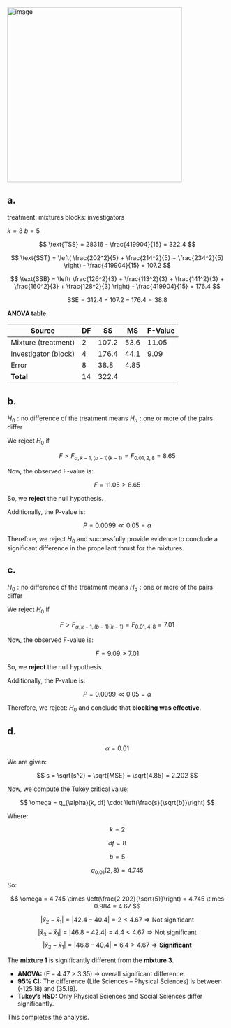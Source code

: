 <img width="400" alt="image" src="https://github.com/user-attachments/assets/509ef0a3-1804-4b33-a0e1-53c57f65f53e" />


## a.
treatment: mixtures
blocks: investigators

$k=3$
$b=5$

$$
\text{TSS} = 28316 - \frac{419904}{15} = 322.4
$$

$$
\text{SST} = \left( \frac{202^2}{5} + \frac{214^2}{5} + \frac{234^2}{5} \right) - \frac{419904}{15} = 107.2
$$

$$
\text{SSB} = \left( \frac{126^2}{3} + \frac{113^2}{3} + \frac{141^2}{3} + \frac{160^2}{3} + \frac{128^2}{3} \right) - \frac{419904}{15} = 176.4
$$

$$
\text{SSE} = 312.4 - 107.2 - 176.4 = 38.8
$$


**ANOVA table:**

| Source       | DF  | SS     | MS     | F-Value |
|--------------|-----|--------|--------|---------|
| Mixture (treatment)     | 2   | 107.2  | 53.6   | 11.05   |
| Investigator (block) | 4   | 176.4  | 44.1   | 9.09   |
| Error        | 8   | 38.8   | 4.85   |         |
| **Total**    | 14  | 322.4  |        |         |

## b.


$H_0: \text{no difference of the treatment means}$
$H_a: \text{one or more of the pairs differ}$

We reject $H_0$ if 

$$F > F_{\alpha, k-1, (b-1)(k-1)} = F_{0.01, 2, 8} = 8.65$$

Now, the observed F-value is:

$$
F = 11.05 > 8.65
$$

So, we **reject** the null hypothesis.

Additionally, the P-value is:

$$
P = 0.0099 \ll 0.05 = \alpha
$$

Therefore, we reject $H_0$ and successfully provide evidence to conclude a significant difference in the propellant thrust for the mixtures.


## c.

$H_0: \text{no difference of the treatment means}$
$H_a: \text{one or more of the pairs differ}$

We reject $H_0$ if 

$$F > F_{\alpha, k-1, (b-1)(k-1)} = F_{0.01, 4, 8} = 7.01$$


Now, the observed F-value is:

$$
F = 9.09 > 7.01
$$

So, we **reject** the null hypothesis.

Additionally, the P-value is:

$$
P = 0.0099 \ll 0.05 = \alpha
$$

Therefore, we reject: $H_0$ and conclude that **blocking was effective**.

## d.



$$
\alpha = 0.01
$$

We are given:

$$
s = \sqrt{s^2} = \sqrt{MSE} = \sqrt{4.85} = 2.202
$$

Now, we compute the Tukey critical value:

$$
\omega = q_{\alpha}(k, df) \cdot \left(\frac{s}{\sqrt{b}}\right)
$$

Where:

$$
k = 2
$$

$$
df = 8
$$

$$
b = 5
$$

$$
q_{0.01}(2, 8) = 4.745
$$

So:

$$
\omega = 4.745 \times \left(\frac{2.202}{\sqrt{5}}\right) = 4.745 \times 0.984 = 4.67
$$

$$
|\bar{x}_2 - \bar{x}_1| = |42.4 - 40.4| = 2 < 4.67 \Rightarrow \text{Not significant}
$$
$$
|\bar{x}_3 - \bar{x}_1| = |46.8 - 42.4| = 4.4 < 4.67 \Rightarrow \text{Not significant} 
$$
$$
|\bar{x}_3 - \bar{x}_1| = |46.8 - 40.4| = 6.4 > 4.67 \Rightarrow \textbf{Significant}
$$

The **mixture 1** is significantly different from the **mixture 3**.

- **ANOVA:** \(F = 4.47 > 3.35\) → overall significant difference.
- **95% CI:** The difference (Life Sciences – Physical Sciences) is between \(-125.18\) and \(35.18\).
- **Tukey’s HSD:** Only Physical Sciences and Social Sciences differ significantly.

This completes the analysis.
